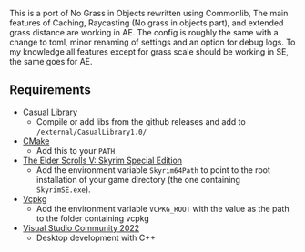 This is a port of No Grass in Objects rewritten using Commonlib, The main features of Caching, Raycasting (No grass in objects part), and extended grass distance are working in AE. The config is roughly the same with a change to toml, minor renaming of settings and an option for debug logs. To my knowledge all features except for grass scale should be working in SE, the same goes for AE.

## Requirements
* [Casual Library](https://github.com/CasualCoder91/CasualLibrary/)
	* Compile or add libs from the github releases and add to `/external/CasualLibrary1.0/`
* [CMake](https://cmake.org/)
	* Add this to your `PATH`
* [The Elder Scrolls V: Skyrim Special Edition](https://store.steampowered.com/app/489830)
	* Add the environment variable `Skyrim64Path` to point to the root installation of your game directory (the one containing `SkyrimSE.exe`).
* [Vcpkg](https://github.com/microsoft/vcpkg)
	* Add the environment variable `VCPKG_ROOT` with the value as the path to the folder containing vcpkg
* [Visual Studio Community 2022](https://visualstudio.microsoft.com/)
	* Desktop development with C++

